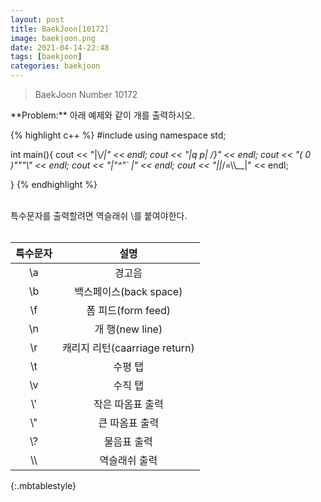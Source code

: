 ```yaml
---
layout: post
title: BaekJoon[10172]
image: baekjoon.png
date: 2021-04-14-22:48
tags: [baekjoon]
categories: baekjoon
---
```


<Blockquote>BaekJoon Number 10172</Blockquote>
**Problem:** 아래 예제와 같이 개를 출력하시오.


{% highlight c++ %}
#include <iostream>
using namespace std;

int main(){
	cout << "|\\_/|" << endl;
	cout << "|q p|   /}" << endl;
	cout << "( 0 )\"\"\"\\" << endl;
	cout << "|\"^\"`    |" << endl;
	cout << "||_/=\\\\__|" << endl;
	
}
{% endhighlight %}

<br>
특수문자를 출력할려면 역슬래쉬 \를 붙여야한다.
<br><br>



|특수문자|설명|
|:---:|:---:|
|\a|경고음|
|\b|백스페이스(back space)|
|\f|폼 피드(form feed)|
|\n|개 행(new line)|
|\r|캐리지 리턴(caarriage return)|
|\t|수평 탭|
|\v|수직 탭|
|\\\'|작은 따옴표 출력|
|\\\"|큰 따옴표 출력|
|\\?|물음표 출력|
|\\\\ |역슬래쉬 출력|
{:.mbtablestyle}

